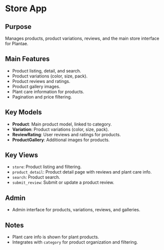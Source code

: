 # Store App

## Purpose
Manages products, product variations, reviews, and the main store interface for Plantae.

## Main Features
- Product listing, detail, and search.
- Product variations (color, size, pack).
- Product reviews and ratings.
- Product gallery images.
- Plant care information for products.
- Pagination and price filtering.

## Key Models
- **Product**: Main product model, linked to category.
- **Variation**: Product variations (color, size, pack).
- **ReviewRating**: User reviews and ratings for products.
- **ProductGallery**: Additional images for products.

## Key Views
- `store`: Product listing and filtering.
- `product_detail`: Product detail page with reviews and plant care info.
- `search`: Product search.
- `submit_review`: Submit or update a product review.

## Admin
- Admin interface for products, variations, reviews, and galleries.

## Notes
- Plant care info is shown for plant products.
- Integrates with `category` for product organization and filtering. 
